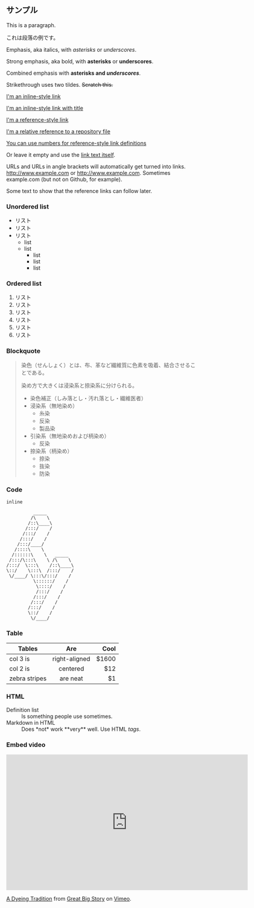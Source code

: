 ## サンプル

This is a paragraph.

これは段落の例です。

Emphasis, aka italics, with _asterisks_ or _underscores_.

Strong emphasis, aka bold, with **asterisks** or **underscores**.

Combined emphasis with **asterisks and _underscores_**.

Strikethrough uses two tildes. ~~Scratch this.~~

[I'm an inline-style link](https://www.google.com)

[I'm an inline-style link with title](https://www.google.com "Google's Homepage")

[I'm a reference-style link][arbitrary case-insensitive reference text]

[I'm a relative reference to a repository file](../blob/master/LICENSE)

[You can use numbers for reference-style link definitions][1]

Or leave it empty and use the [link text itself].

URLs and URLs in angle brackets will automatically get turned into links.
http://www.example.com or <http://www.example.com>. Sometimes example.com (but
not on Github, for example).

Some text to show that the reference links can follow later.

[arbitrary case-insensitive reference text]: https://www.mozilla.org
[1]: http://slashdot.org
[link text itself]: http://www.reddit.com

### Unordered list

- リスト
- リスト
- リスト
  - list
  - list
    - list
    - list
    - list

### Ordered list

1. リスト
2. リスト
3. リスト
4. リスト
5. リスト
6. リスト

### Blockquote

> 染色（せんしょく）とは、布、革など繊維質に色素を吸着、結合させることである。
>
> 染め方で大きくは浸染系と捺染系に分けられる。
>
> - 染色補正（しみ落とし・汚れ落とし・繊維医者）
> - 浸染系（無地染め）
>   - 糸染
>   - 反染
>   - 製品染
> - 引染系（無地染めおよび柄染め）
>   - 反染
> - 捺染系（柄染め）
>   - 捺染
>   - 抜染
>   - 防染

### Code

`inline`

```
          _____
         /\    \
        /::\____\
       /:::/    /
      /:::/    /
     /:::/    /
    /:::/____/
   /::::\    \
  /::::::\    \   _____
 /:::/\:::\    \ /\    \
/:::/  \:::\    /::\____\
\::/    \:::\  /:::/    /
 \/____/ \:::\/:::/    /
          \::::::/    /
           \::::/    /
           /:::/    /
          /:::/    /
         /:::/    /
        /:::/    /
        \::/    /
         \/____/

```

### Table

| Tables        |      Are      |   Cool |
| ------------- | :-----------: | -----: |
| col 3 is      | right-aligned | \$1600 |
| col 2 is      |   centered    |   \$12 |
| zebra stripes |   are neat    |    \$1 |

### HTML

<dl>
  <dt>Definition list</dt>
  <dd>Is something people use sometimes.</dd>

  <dt>Markdown in HTML</dt>
  <dd>Does *not* work **very** well. Use HTML <em>tags</em>.</dd>
</dl>

### Embed video

<iframe src="https://player.vimeo.com/video/305569091" width="640" height="360" frameborder="0" webkitallowfullscreen mozallowfullscreen allowfullscreen></iframe>
<p><a href="https://vimeo.com/305569091">A Dyeing Tradition</a> from <a href="https://vimeo.com/greatbigstory">Great Big Story</a> on <a href="https://vimeo.com">Vimeo</a>.</p>
